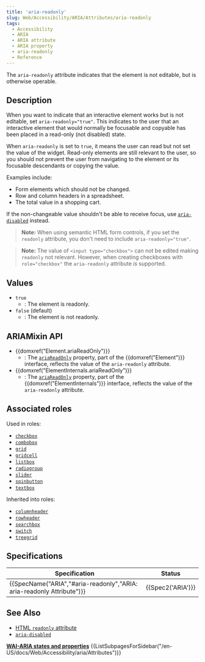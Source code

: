 ```yaml
---
title: 'aria-readonly'
slug: Web/Accessibility/ARIA/Attributes/aria-readonly
tags: 
  - Accessibility
  - ARIA
  - ARIA attribute
  - ARIA property
  - aria-readonly
  - Reference
---
```


The `aria-readonly` attribute indicates that the element is not editable, but is otherwise operable. 

## Description

When you want to indicate that an interactive element works but is not editable, set `aria-readonly="true"`. This indicates to the user that an interactive element that would normally be focusable and copyable has been placed in a read-only (not disabled) state.

When `aria-readonly` is set to `true`, it means the user can read but not set the value of the widget. Read-only elements are still relevant to the user, so you should not prevent the user from navigating to the element or its focusable descendants or copying the value. 

Examples include:

- Form elements which should not be changed.
- Row and column headers in a spreadsheet.
- The total value in a shopping cart.

If the non-changeable value shouldn't be able to receive focus, use [`aria-disabled`](/en-US/docs/Web/Accessibility/ARIA/Attributes/aria-disabled) instead. 

> **Note:** When using semantic HTML form controls, if you set the `readonly` attribute, you don't need to include `aria-readonly="true"`.

> **Note:** The value of `<input type="checkbox">` can not be edited making `readonly` not relevant. However, when creating checkboxes with `role="checkbox"` the `aria-readonly` attribute _is_ supported.

## Values

- `true`
  - : The element is readonly.
- `false` (default)
  - : The element is not readonly.

## ARIAMixin API 

- {{domxref("Element.ariaReadOnly")}}
  - : The  [`ariaReadOnly`](/en-US/docs/Web/API/Element/ariaReadOnly) property, part of the {{domxref("Element")}} interface, reflects the value of the `aria-readonly` attribute.
- {{domxref("ElementInternals.ariaReadOnly")}}
  - : The  [`ariaReadOnly`](/en-US/docs/Web/API/ElementInternals/ariaReadOnly) property, part of the {{domxref("ElementInternals")}} interface, reflects the value of the `aria-readonly` attribute.

## Associated roles

Used in roles: 
- [`checkbox`](/en-US/docs/Web/Accessibility/ARIA/Roles/checkbox_role)
- [`combobox`](/en-US/docs/Web/Accessibility/ARIA/Roles/combobox_role)
- [`grid`](/en-US/docs/Web/Accessibility/ARIA/Roles/grid_role)
- [`gridcell`](/en-US/docs/Web/Accessibility/ARIA/Roles/gridcell_role)
- [`listbox`](/en-US/docs/Web/Accessibility/ARIA/Roles/listbox_role)
- [`radiogroup`](/en-US/docs/Web/Accessibility/ARIA/Roles/radiogroup_role)
- [`slider`](/en-US/docs/Web/Accessibility/ARIA/Roles/slider_role)
- [`spinbutton`](/en-US/docs/Web/Accessibility/ARIA/Roles/spinbutton_role)
- [`textbox`](/en-US/docs/Web/Accessibility/ARIA/Roles/textbox_role)

Inherited into roles:
- [`columnheader`](/en-US/docs/Web/Accessibility/ARIA/Roles/columnheader_role)
- [`rowheader`](/en-US/docs/Web/Accessibility/ARIA/Roles/rowheader_role)
- [`searchbox`](/en-US/docs/Web/Accessibility/ARIA/Roles/searchbox_role)
- [`switch`](/en-US/docs/Web/Accessibility/ARIA/Roles/switch_role)
- [`treegrid`](/en-US/docs/Web/Accessibility/ARIA/Roles/treegrid_role)

## Specifications

| Specification | Status | 
| ------------- | ------  |
| {{SpecName("ARIA","#aria-readonly","ARIA: aria-readonly Attribute")}}  | {{Spec2('ARIA')}} |

## See Also

- [HTML `readonly` attribute](/en-US/docs/Web/HTML/Attributes/readonly)
- [`aria-disabled`](/en-US/docs/Web/Accessibility/ARIA/Attributes/aria-disabled)

<section id="Quick_links">
<strong><a href="/en-US/docs/Web/Accessibility/ARIA/Attributes">WAI-ARIA states and properties</a></strong>
{{ListSubpagesForSidebar("/en-US/docs/Web/Accessibility/aria/Attributes")}}
</section>

